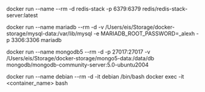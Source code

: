 docker run --name --rm -d redis-stack -p 6379:6379  redis/redis-stack-server:latest

docker run --name mariadb --rm -d -v /Users/eis/Storage/docker-storage/mysql-data:/var/lib/mysql -e MARIADB_ROOT_PASSWORD=_alexh -p 3306:3306  mariadb

docker run --name mongodb5 --rm -d -p 27017:27017 -v /Users/eis/Storage/docker-storage/mongo5-data:/data/db mongodb/mongodb-community-server:5.0-ubuntu2004

docker run --name debian --rm -d -it debian /bin/bash
docker exec -it <container_name> bash
